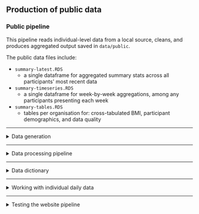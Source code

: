 ## Production of public data

### Public pipeline

This pipeline reads individual-level data from a local source, cleans, and produces aggregated output saved in `data/public`. 

The public data files include:

- `summary-latest.RDS`
  - a single dataframe for aggregated summary stats across all participants' most recent data
- `summary-timeseries.RDS`
  - a single dataframe for week-by-week aggregations, among any participants presenting each week
- `summary-tables.RDS`
  - tables per organisation for: cross-tabulated BMI, participant demographics, and data quality
  
---

<details>

<summary> Data generation </summary>

Data generation involves: 

- a survey at enrollment for each participant, including: creating a unique participant ID; values for baseline characteristics at study entry (e.g. sex, age, organisation, pre-war weight); and that day's weight measurement. 
- a daily survey, optional for each participant, including: the participant's unique ID; the date; the day's weight measurement.

Data are collected using ODK: see study protocol. Data are held on a secure local server.

This produces two datasets, each updating daily:

- base_data : Participants are identified by a unique `id`. 
   - A single row for each unique participant ID; no duplicated participant IDs; any date from the start of the study to present. 
- fup_data : follow up data for subseqent weight measurements, for participants who opt in to this each day. In this dataframe, the first date for each participant is therefore the first observation after enrollment, i.e. the participant's second measurement. Participant ID is a primary key with base_data.
   - One or more rows for each unique participant ID.
   
</details>
  
---
  
<details>

<summary> Data processing pipeline </summary>

The full pipeline runs on a local VM with the following steps:

- Clones private repo: `wt_monitoring_gaza` on branch `automation`
  - Pulls 2 datasets from ODK
    - Saves to `wt_monitoring_gaza/data/raw`
  - Initial cleaning
  - Saves output to `wt_monitoring_gaza/data/processed`
- Clones public repo: `gaza-response`
   - Runs public pipeline code
      - `gaza-response/R/data-pipeline/run-public-pipeline.R`
        - Reads local files from `wt_monitoring_gaza/data/processed`
        - Cleans
        - Aggregates
        - Saves output to `gaza-response/data/public`
   - Pushes to `gaza-response`
   
</details>

--------

<details>

<summary>Data dictionary</summary>

To view the data dictionary, use:

```r
data_dictionary <- readRDS(here::here("data/data-dictionary.RDS"))
```

Add to the data dictionary with new variable names or factor levels in the data. 
Append the new item as a named character to the [`dictionary` list object](./R/data-pipeline/0-data-dictionary.R), and save as an RDS file.

</details>

--------

<details>

<summary>Working with individual daily data</summary>

To load clean individual level data, using RDS files stored in the `data/processed` directory, use:

``` r
# get functions
source(here::here("R/data-pipeline/0-data-dictionary.R"))
source(here::here("R/data-pipeline/1-data_cleaning.R"))
# load data
baseline_data <- readRDS(here::here("data/processed/df_base.RDS"))
followup_data <- readRDS(here::here("data/processed/df_fup.RDS"))
# clean data
data_dictionary <- set_data_dictionary()
data_id_daily <- clean_data(baseline_data, followup_data, data_dictionary)
```

To get only records for participants with any longitudinal follow up, use:

``` r
data_id_latest <- data_id_daily |>
  filter(participant_in_followup)
```

To get only the latest record for each participant (including those with only one record), use:

``` r
data_id_latest <- data_id_daily |>
  filter(last_measurement)
```

</details>

-----------

<details>

<summary>Testing the website pipeline</summary>

1.  Generate simulated data

```         
source(here::here("R", "sandbox", "gaza_adult_wt_sim.R"))
```

-   This generates two files for baseline and follow up datasets, saved in `data/processed`. These replicate the structure of the confidential data

2.  Run the data processing pipeline

```         
source(here::here("R", "data-pipeline", "run-public-pipeline.R"))
```

-   This cleans and aggregates the data and replicating the code run on the local server. This creates three new RDS files: the pipeline log; summary tables; and the summary data. These are published openly, saved in `data/public`.

3.  Create the dashboard

```         
quarto::quarto_render("index.qmd")
```

</details>
